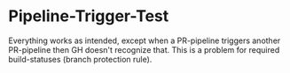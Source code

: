 # Pipeline-Trigger-Test

Everything works as intended, except when a PR-pipeline triggers another PR-pipeline then GH doesn't recognize that. This is a problem for required build-statuses (branch protection rule).
